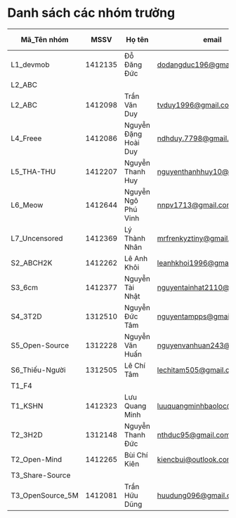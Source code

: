 # Danh sách các nhóm trưởng 

Mã_Tên nhóm |  MSSV | Họ tên | email |  Tài khoản GitHub
----------- | ----- | ------ | ----- | -------------------
L1_devmob |1412135 |Đỗ Đăng Đức |dodangduc196@gmail.com |dodangduc 
L2_ABC | | | | 
L2_ABC | 1412098 | Trần Văn Duy | tvduy1996@gmail.com | tvduy
L4_Freee |1412086 |Nguyễn Đặng Hoài Duy |ndhduy.7798@gmail.com |ngray1747 
L5_THA-THU |1412207 |Nguyễn Thanh Huy | nguyenthanhhuy10@gmail.com| thanhhuykhtn
L6_Meow | 1412644|Nguyễn Ngô Phú Vinh | nnpv1713@gmail.com| manaclan
L7_Uncensored |1412369|Lý Thành Nhân|mrfrenkyztiny@gmail.com |FrenkyzKing 
S2_ABCH2K |1412262|Lê Anh Khôi|leanhkhoi1996@gmail.com|leanhkhoi
S3_6cm |1412377 |Nguyễn Tài Nhật |nguyentainhat2110@gmail.com |NhatNTN 
S4_3T2D |1312510|Nguyễn Đức Tâm|nguyentampps@gmail.com|nguyentamkhtn 
S5_Open-Source |1312228 |Nguyễn Văn Huấn |nguyenvanhuan243@gmail.com |tacke243 
S6_Thiếu-Người |1312505 |Lê Chí Tâm |lechitam505@gmail.com |lechitam 
T1_F4 | | | | 
T1_KSHN |1412323 |Lưu Quang Minh |luuquangminhbaoloc@gmail.com | minhmeo753
T2_3H2D |1312148|Nguyễn Thanh Đức|nthduc95@gmail.com|1312148
T2_Open-Mind |1412265 |Bùi Chí Kiên |kiencbui@outlook.com |kiencbui 
T3_Share-Source | | | | 
T3_OpenSource_5M |1412081 |Trần Hữu Dũng |huudung096@gmail.com |dungtranhcmus 
